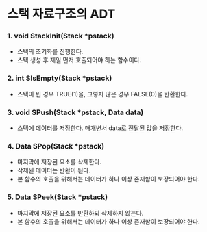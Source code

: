 # 스택 자료구조의 ADT

### 1. void StackInit(Stack *pstack)

- 스택의 초기화를 진행한다.
- 스택 생성 후 제일 먼저 호출되어야 하는 함수이다.

### 2. int SIsEmpty(Stack *pstack)

- 스택이 빈 경우 TRUE(1)을, 그렇지 않은 경우 FALSE(0)을 반환한다.
  
### 3. void SPush(Stack *pstack, Data data)

- 스택에 데이터를 저장한다. 매개변서 data로 전달된 값을 저장한다.

### 4. Data SPop(Stack *pstack)

- 마지막에 저장된 요소를 삭제한다.
- 삭제된 데이터는 반환이 된다.
- 본 함수의 호출을 위해서는 데이터가 하나 이상 존재함이 보장되어야 한다.
  
### 5. Data SPeek(Stack *pstack)

- 마지막에 저장된 요소를 반환하되 삭제하지 않는다.
- 본 함수의 호출을 위해서는 데이터가 하나 이상 존재함이 보장되어야 한다.
